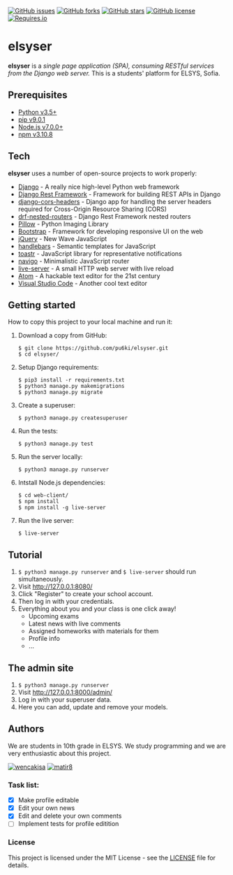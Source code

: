 [![GitHub issues](https://img.shields.io/github/issues/pu6ki/elsyser.svg)](https://github.com/pu6ki/elsyser/issues)
[![GitHub forks](https://img.shields.io/github/forks/pu6ki/elsyser.svg)](https://github.com/pu6ki/elsyser/network)
[![GitHub stars](https://img.shields.io/github/stars/pu6ki/elsyser.svg)](https://github.com/pu6ki/elsyser/stargazers)
[![GitHub license](https://img.shields.io/badge/license-MIT-blue.svg)](https://raw.githubusercontent.com/pu6ki/elsyser/master/LICENSE)
[![Requires.io](https://img.shields.io/requires/github/pu6ki/elsyser.svg)](https://raw.githubusercontent.com/pu6ki/elsyser/master/requirements.txt)

# elsyser

**elsyser** is a *single page application (SPA), consuming RESTful services from the Django web server.*
This is a students' platform for ELSYS, Sofia.

## Prerequisites

- [Python v3.5+](https://www.python.org/downloads/)
- [pip v9.0.1](https://pypi.python.org/pypi/pip)
- [Node.js v7.0.0+](https://nodejs.org/en/)
- [npm v3.10.8](https://docs.npmjs.com/getting-started/installing-node)

## Tech

**elsyser** uses a number of open-source projects to work properly:

* [Django](https://github.com/django/django) - A really nice high-level Python web framework
* [Django Rest Framework](https://github.com/tomchristie/django-rest-framework) - Framework for building REST APIs in Django
* [django-cors-headers](https://github.com/ottoyiu/django-cors-headers) - Django app for handling the server headers required for Cross-Origin Resource Sharing (CORS)
* [drf-nested-routers](https://github.com/alanjds/drf-nested-routers) - Django Rest Framework nested routers
* [Pillow](https://github.com/python-pillow/Pillow) - Python Imaging Library
* [Bootstrap](https://github.com/twbs/bootstrap) - Framework for developing responsive UI on the web
* [jQuery](https://github.com/jquery/jquery) - New Wave JavaScript
* [handlebars](https://github.com/wycats/handlebars.js/) - Semantic templates for JavaScript
* [toastr](https://github.com/CodeSeven/toastr) - JavaScript library for representative notifications
* [navigo](https://github.com/krasimir/navigo) - Minimalistic JavaScript router
* [live-server](https://github.com/tapio/live-server) - A small HTTP web server with live reload
* [Atom](https://github.com/atom/atom) - A hackable text editor for the 21st century
* [Visual Studio Code](https://github.com/Microsoft/vscode) - Another cool text editor

## Getting started

How to copy this project to your local machine and run it:

1. Download a copy from GitHub:

    ```
    $ git clone https://github.com/pu6ki/elsyser.git
    $ cd elsyser/
    ```

2. Setup Django requirements:

    ```
    $ pip3 install -r requirements.txt
    $ python3 manage.py makemigrations
    $ python3 manage.py migrate
    ```

3. Create a superuser:

    ```
    $ python3 manage.py createsuperuser
    ```

4. Run the tests:

    ```
    $ python3 manage.py test
    ```

5. Run the server locally:

    ```
    $ python3 manage.py runserver
    ```

6. Intstall Node.js dependencies:

    ```
    $ cd web-client/
    $ npm install
    $ npm install -g live-server
    ```

7. Run the live server:

    ```
    $ live-server
    ```

## Tutorial

1. `$ python3 manage.py runserver` and `$ live-server` should run simultaneously.
2. Visit http://127.0.0.1:8080/
3. Click "Register" to create your school account.
4. Then log in with your credentials.
5. Everything about you and your class is one click away!
    - Upcoming exams
    - Latest news with live comments
    - Assigned homeworks with materials for them
    - Profile info
    - ...

## The admin site

1. `$ python3 manage.py runserver`
2. Visit http://127.0.0.1:8000/admin/
3. Log in with your superuser data.
4. Here you can add, update and remove your models.

## Authors

We are students in 10th grade in ELSYS. We study programming and we are very enthusiastic about this project.

[![wencakisa](https://img.shields.io/badge/wencakisa-python-blue.svg)](https://github.com/wencakisa)
[![matir8](https://img.shields.io/badge/matir8-javascript-yellow.svg)](https://github.com/matir8)

### Task list:

- [x] Make profile editable
- [x] Edit your own news
- [x] Edit and delete your own comments
- [ ] Implement tests for profile editition

### License

This project is licensed under the MIT License - see the [LICENSE](LICENSE) file for details.
